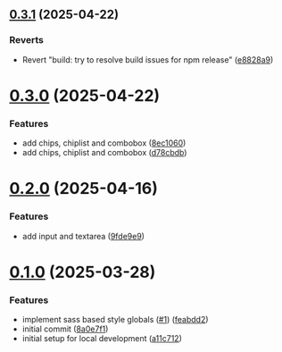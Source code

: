 ## [0.3.1](https://github.com/HAWK-Digital-Environments/hawk-svelte-components/compare/v0.3.0...v0.3.1) (2025-04-22)


### Reverts

* Revert "build: try to resolve build issues for npm release" ([e8828a9](https://github.com/HAWK-Digital-Environments/hawk-svelte-components/commit/e8828a9e76fc8067f229b39da4c4a0db7c01dd15))



# [0.3.0](https://github.com/HAWK-Digital-Environments/hawk-svelte-components/compare/v0.2.0...v0.3.0) (2025-04-22)


### Features

* add chips, chiplist and combobox ([8ec1060](https://github.com/HAWK-Digital-Environments/hawk-svelte-components/commit/8ec1060ff75496944e452b73afaf9819be304a6b))
* add chips, chiplist and combobox ([d78cbdb](https://github.com/HAWK-Digital-Environments/hawk-svelte-components/commit/d78cbdba622dac49836f897b38774fa3293589ee))



# [0.2.0](https://github.com/HAWK-Digital-Environments/hawk-svelte-components/compare/v0.1.0...v0.2.0) (2025-04-16)


### Features

* add input and textarea ([9fde9e9](https://github.com/HAWK-Digital-Environments/hawk-svelte-components/commit/9fde9e95548383a2f54e069aa4ada843348e5bfe))



# [0.1.0](https://github.com/HAWK-Digital-Environments/hawk-svelte-components/compare/8a0e7f1240b2ea0dc326e6d3b21c91c391037e95...v0.1.0) (2025-03-28)


### Features

* implement sass based style globals ([#1](https://github.com/HAWK-Digital-Environments/hawk-svelte-components/issues/1)) ([feabdd2](https://github.com/HAWK-Digital-Environments/hawk-svelte-components/commit/feabdd2b677c5b435b86a863c2891b43f73474c9))
* initial commit ([8a0e7f1](https://github.com/HAWK-Digital-Environments/hawk-svelte-components/commit/8a0e7f1240b2ea0dc326e6d3b21c91c391037e95))
* initial setup for local development ([a11c712](https://github.com/HAWK-Digital-Environments/hawk-svelte-components/commit/a11c7128cac995a89e06b96c62f2f6b95bbc770b))



